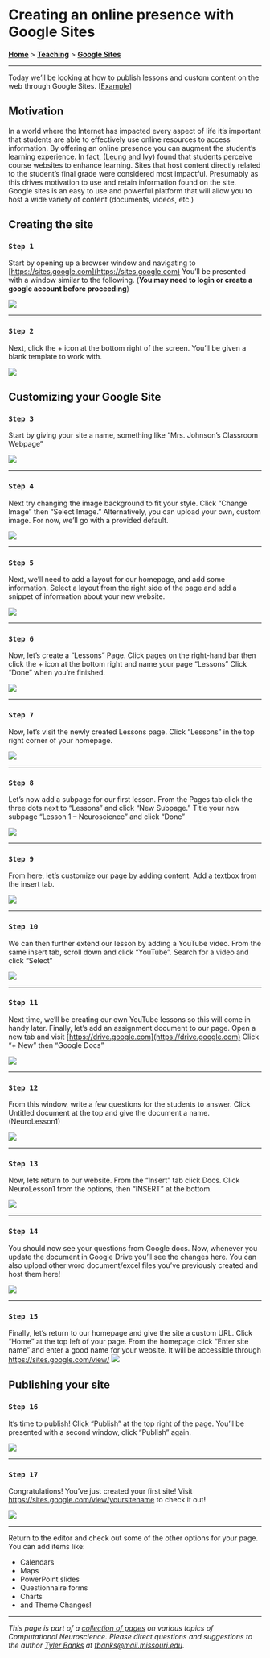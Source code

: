 # Creating an online presence with Google Sites
[**Home**](/) > [**Teaching**](/teaching) > [**Google Sites**](./)

---
Today we’ll be looking at how to publish lessons and custom content on the web through Google Sites. [[Example](https://sites.google.com/view/neuroret/)]

## Motivation
In a world where the Internet has impacted every aspect of life it’s important that students are able to effectively use online resources to access information. By offering an online presence you can augment the student’s learning experience. 
In fact, [(Leung and Ivy)](http://citeseerx.ist.psu.edu/viewdoc/download?doi=10.1.1.581.3422&rep=rep1&type=pdf) found that students perceive course websites to enhance learning. Sites that host content directly related to the student’s final grade were considered most impactful. Presumably as this drives motivation to use and retain information found on the site. 
Google sites is an easy to use and powerful platform that will allow you to host a wide variety of content (documents, videos, etc.)
## Creating the site

### ```Step 1```

Start by opening up a browser window and navigating to [https://sites.google.com](https://sites.google.com) You’ll be presented with a window similar to the following. (**You may need to login or create a google account before proceeding**)

![](images/1.png)

---- 

### ```Step 2```

Next, click the + icon at the bottom right of the screen. You’ll be given a blank template to work with.

![](images/2.png)



## Customizing your Google Site

### ```Step 3```

Start by giving your site a name, something like “Mrs. Johnson’s Classroom Webpage”

![](images/3.png)

 ----

### ```Step 4```

Next try changing the image background to fit your style. Click “Change Image” then “Select Image.” Alternatively, you can upload your own, custom image. For now, we’ll go with a provided default.

![](images/4.png)

 ----

### ```Step 5```

Next, we’ll need to add a layout for our homepage, and add some information. Select a layout from the right side of the page and add a snippet of information about your new website.

![](images/5.png)

 ----

### ```Step 6```

Now, let’s create a “Lessons” Page. Click pages on the right-hand bar then click the + icon at the bottom right and name your page “Lessons” Click “Done” when you’re finished.

![](images/6.png)

 ----

### ```Step 7```

Now, let’s visit the newly created Lessons page. Click “Lessons” in the top right corner of your homepage.

![](images/7.png)

 ----

### ```Step 8```

Let’s now add a subpage for our first lesson. From the Pages tab click the three dots next to “Lessons” and click “New Subpage.” Title your new subpage “Lesson 1 – Neuroscience” and click “Done”

![](images/8.png)

 ----

### ```Step 9```

From here, let’s customize our page by adding content. Add a textbox from the insert tab.

![](images/9.png)

---- 

### ```Step 10```

We can then further extend our lesson by adding a YouTube video. From the same insert tab, scroll down and click “YouTube”. Search for a video and click “Select”

![](images/10.png)

---- 

### ```Step 11```

Next time, we’ll be creating our own YouTube lessons so this will come in handy later.
Finally, let’s add an assignment document to our page. Open a new tab and visit [https://drive.google.com](https://drive.google.com)
Click “+ New” then “Google Docs”

![](images/11.png)

---- 

### ```Step 12```

From this window, write a few questions for the students to answer. Click Untitled document at the top and give the document a name. (NeuroLesson1)

![](images/12.png)

---- 

### ```Step 13```

Now, lets return to our website. From the “Insert” tab click Docs. Click NeuroLesson1 from the options, then “INSERT” at the bottom.

![](images/13.png)

---- 

### ```Step 14```

You should now see your questions from Google docs. Now, whenever you update the document in Google Drive you’ll see the changes here. You can also upload other word document/excel files you’ve previously created and host them here!

![](images/14.png)

---- 

### ```Step 15```

Finally, let’s return to our homepage and give the site a custom URL. Click “Home” at the top left of your page. From the homepage click “Enter site name” and enter a good name for your website.  It will be accessible through https://sites.google.com/view/<yoursitename> 
![](images/15.png)

 
## Publishing your site

### ```Step 16```

It’s time to publish! Click “Publish” at the top right of the page. You’ll be presented with a second window, click “Publish” again.

![](images/16.png)

---- 

### ```Step 17```

Congratulations! You’ve just created your first site! Visit https://sites.google.com/view/yoursitename to check it out!

![](images/17.png)

 ----

Return to the editor and check out some of the other options for your page.
You can add items like:
* Calendars
* Maps
* PowerPoint slides
* Questionnaire forms
* Charts
* and Theme Changes!


---
*This page is part of a [collection of pages](/) on various topics of Computational Neuroscience. Please direct questions and suggestions to the author [Tyler Banks](https://tylerbanks.net) at [tbanks@mail.missouri.edu](mailto:tbanks@mail.missouri.edu).*

